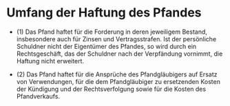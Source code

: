 # Umfang der Haftung des Pfandes

- (1) Das Pfand haftet für die Forderung in deren jeweiligem Bestand, insbesondere auch für Zinsen und Vertragsstrafen. Ist der persönliche Schuldner nicht der Eigentümer des Pfandes, so wird durch ein Rechtsgeschäft, das der Schuldner nach der Verpfändung vornimmt, die Haftung nicht erweitert.

- (2) Das Pfand haftet für die Ansprüche des Pfandgläubigers auf Ersatz von Verwendungen, für die dem Pfandgläubiger zu ersetzenden Kosten der Kündigung und der Rechtsverfolgung sowie für die Kosten des Pfandverkaufs.

